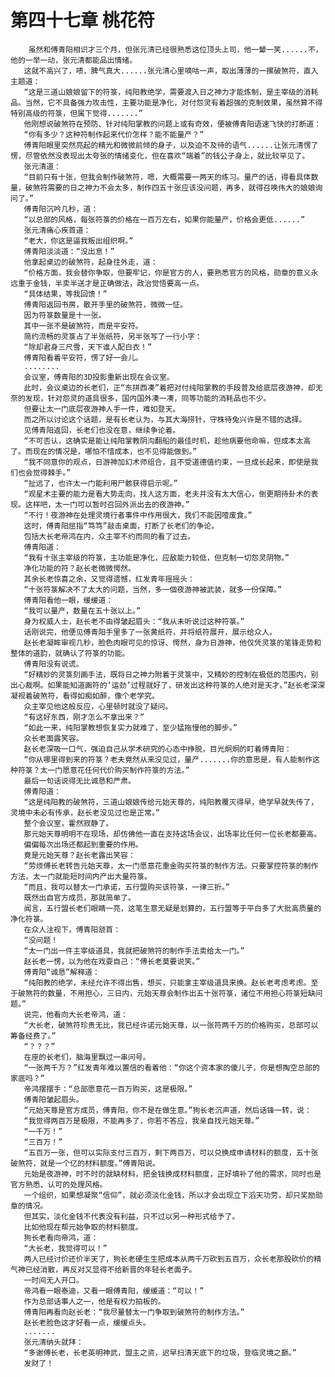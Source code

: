 # 第四十七章 桃花符
        虽然和傅青阳相识才三个月，但张元清已经很熟悉这位顶头上司，他一颦一笑......不，他的一举一动，张元清都能品出情绪。
       这就不高兴了，啧，脾气真大......张元清心里嘀咕一声，取出薄薄的一摞破煞符，直入主题道：
       “这是三道山娘娘留下的符箓，纯阳教绝学，需要渡入日之神力才能炼制，是主宰级的消耗品。当然，它不具备强力攻击性，主要功能是净化，对付怨灵有着超强的克制效果，虽然算不得特别高级的符箓，但属下觉得.......”
       他刚想说破煞符在预防、针对纯阳掌教的问题上或有奇效，便被傅青阳语速飞快的打断道：
       “你有多少？这种符制作起来代价怎样？能不能量产？”
       傅青阳眼里突然亮起的精光和微微前倾的身子，以及迫不及待的语气......让张元清愣了愣，尽管依然没表现出太夸张的情绪变化，但在喜欢“端着”的钱公子身上，就比较罕见了。
       张元清道：
       “目前只有十张，但我会制作破煞符，嗯，大概需要一两天的练习。量产的话，得看具体数量，破煞符需要的日之神力不会太多，制作四五十张应该没问题，再多，就得召唤伟大的娘娘询问了。”
       傅青阳沉吟几秒，道：
       “以总部的风格，每张符箓的价格在一百万左右，如果你能量产，价格会更低......”
       张元清痛心疾首道：
       “老大，你这是逼我叛出组织啊。”
       傅青阳淡淡道：“没出息！”
       他拿起桌边的破煞符，起身往外走，道：
       “价格方面，我会替你争取，但要牢记，你是官方的人，要熟悉官方的风格，勋章的意义永远重于金钱，半卖半送才是正确做法，政治觉悟要高一点。
       “具体结果，等我回馈！”
       傅青阳返回书房，散开手里的破煞符，微微一怔。
       因为符箓数量是十一张。
       其中一张不是破煞符，而是平安符。
       简约流畅的灵箓占了半张纸符，另半张写了一行小字：
       “除却君身三尺雪，天下谁人配白衣！”
       傅青阳看着平安符，愣了好一会儿。
       ........
       会议室，傅青阳的3D投影重新出现在会议室。
       此时，会议桌边的长老们，正“东拼西凑”着把对付纯阳掌教的手段普及给底层夜游神，却无奈的发现，针对怨灵的道具很多，国内国外凑一凑，同等功能的消耗品也不少。
       但要让太一门底层夜游神人手一件，难如登天。
       而之所以讨论这个话题，是有长老认为，与其大海捞针，守株待兔兴许是不错的选择。
       见傅青阳返回，长老们也没在意，继续争论着。
       “不可否认，这确实是能让纯阳掌教阴沟翻船的最佳时机，趁他病要他命嘛，但成本太高了。而现在的情况是，哪怕不惜成本，也不见得能做到。”
       “我不同意你的观点，日游神加幻术师组合，且不受道德值约束，一旦成长起来，即使是我们也会觉得棘手。”
       “扯远了，也许太一门能利用尸骸获得启示呢。”
       “观星术主要的能力是看大势走向，找人这方面，老夫并没有太大信心，倒更期待卦术的表现。这样吧，太一门可以暂时召回外派出去的夜游神。”
       “不行！夜游神在处理灵境行者事件中作用很大，我们不能因噎废食。”
       这时，傅青阳屈指“笃笃”敲击桌面，打断了长老们的争论。
       包括大长老帝鸿在内，众主宰不约而同的看了过去。
       傅青阳道：
       “我有十张主宰级的符箓，主功能是净化，应敌能力较低，但克制一切怨灵阴物。”
       净化功能的符？赵长老微微愕然。
       其余长老惊喜之余，又觉得遗憾，红发青年摇摇头：
       “十张符箓解决不了太大的问题，当然，多一個夜游神被武装，就多一份保障。”
       傅青阳看他一眼，缓缓道：
       “我可以量产，数量在五十张以上。”
       身为权威人士，赵长老不由得皱起眉头：“我从未听说过这种符箓。”
       话刚说完，他便见傅青阳手里多了一张黄纸符，并将纸符展开，展示给众人。
       赵长老凝眸审视几秒，脸色肉眼可见的惊讶、愕然，身为日游神，他仅凭灵箓的笔锋走势和整体的道韵，就确认了符箓的功能。
       傅青阳没有说谎。
       “好精妙的灵箓刻画手法，既将日之神力附着于灵箓中，又精妙的控制在极低的范围内，别出心裁啊。如果能知道画符的‘运劲’过程就好了，研发出这种符箓的人绝对是天才。”赵长老深深凝视着破煞符，看得如痴如醉，像个老学究。
       众主宰见他这般反应，心里顿时就没了疑问。
       “有这好东西，刚才怎么不拿出来？”
       “如此一来，纯阳掌教想恢复实力就难了，至少猛拖慢他的脚步。”
       众长老面露笑容。
       赵长老深吸一口气，强迫自己从学术研究的心态中挣脱，目光炯炯的盯着傅青阳：
       “你从哪里得到来的符箓？老夫竟然从来没见过，量产.......你的意思是，有人能制作这种符箓？太一门愿意花任何代价购买制作符箓的方法。”
       最后一句话说得无比诚恳和严肃。
       傅青阳道：
       “这是纯阳教的破煞符，三道山娘娘传给元始天尊的，纯阳教覆灭得早，绝学早就失传了，灵境中未必有传承，赵长老没见过也是正常。”
       整个会议室，霍然寂静了。
       那元始天尊明明不在现场，却仿佛他一直在支持这场会议，出场率比任何一位长老都要高。
       偏偏每次出场还都起到重要的作用。
       竟是元始天尊？赵长老露出笑容：
       “劳烦傅长老转告元始天尊，太一门愿意花重金购买符箓的制作方法。只要掌控符箓的制作方法，太一门就能短时间内产出大量符箓。
       “而且，我可以替太一门承诺，五行盟购买该符箓，一律三折。”
       既然出自官方成员，那就简单了。
       闻言，五行盟长老们眼睛一亮，这笔生意无疑是划算的，五行盟等于平白多了大批高质量的净化符箓。
       在众人注视下，傅青阳颔首：
       “没问题！
       “太一门出一件主宰级道具，我就把破煞符的制作手法卖给太一门。”
       赵长老一愣，以为他在戏耍自己：“傅长老莫要说笑。”
       傅青阳“诚恳”解释道：
       “纯阳教的绝学，未经允许不得出售，想买，只能拿主宰级道具来换。赵长老考虑考虑。至于破煞符的数量，不用担心，三日内，元始天尊会制作出五十张符箓，诸位不用担心符箓短缺问题。”
       说完，他看向大长老帝鸿，道：
       “大长老，破煞符珍贵无比，我已经许诺元始天尊，以一张符两千万的价格购买，总部可以筹备经费了。”
       “？？？”
       在座的长老们，脑海里飘过一串问号。
       “一张两千万？”红发青年难以置信的看着他：“你这个资本家的傻儿子，你是想掏空总部的家底吗？”
       帝鸿摆摆手：“总部愿意花一百万购买，这是极限。”
       傅青阳皱起眉头。
       “元始天尊是官方成员，傅青阳，你不是在做生意。”狗长老沉声道，然后话锋一转，说：
       “我觉得两百万是极限，不能再多了，你若不答应，我亲自找元始天尊。”
       “一千万！”
       “三百万！”
       “五百万一张，但可以实际支付三百万，剩下两百万，可以兑换成申请材料的额度，五十张破煞符，就是一个亿的材料额度。”傅青阳说。
       元始是夜游神，时不时的就缺材料，把金钱换成材料额度，正好填补了他的需求，同时也是官方熟悉、认可的处理风格。
       一个组织，如果想凝聚“信仰”，就必须淡化金钱，所以才会出现立下滔天功劳，却只奖励勋章的情况。
       但其实，淡化金钱不代表没有利益，只不过以另一种形式给予了。
       比如他现在帮元始争取的材料额度。
       狗长老看向帝鸿，道：
       “大长老，我觉得可以！”
       两人已经讨价还价半天了，狗长老硬生生把成本从两千万砍到五百万，众长老那股砍价的精气神已经消散，再反对又显得不给新晋的年轻长老面子。
       一时间无人开口。
       帝鸿看一眼泰迪，又看一眼傅青阳，缓缓道：“可以！”
       作为总部话事人之一，他是有权力拍板的。
       傅青阳再看向赵长老：“我尽量替太一门争取到破煞符的制作方法。”
       赵长老脸色这才好看一点，缓缓点头。
       .......
       张元清纳头就拜：
       “多谢傅长老，长老英明神武，盟主之资，迟早扫清天底下的垃圾，登临灵境之巅。”
       发财了！